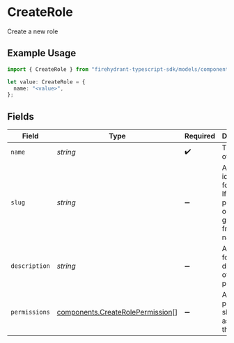 # CreateRole

Create a new role

## Example Usage

```typescript
import { CreateRole } from "firehydrant-typescript-sdk/models/components";

let value: CreateRole = {
  name: "<value>",
};
```

## Fields

| Field                                                                                   | Type                                                                                    | Required                                                                                | Description                                                                             |
| --------------------------------------------------------------------------------------- | --------------------------------------------------------------------------------------- | --------------------------------------------------------------------------------------- | --------------------------------------------------------------------------------------- |
| `name`                                                                                  | *string*                                                                                | :heavy_check_mark:                                                                      | The name of the role.                                                                   |
| `slug`                                                                                  | *string*                                                                                | :heavy_minus_sign:                                                                      | A unique identifier for the role. If not provided, one will be generated from the name. |
| `description`                                                                           | *string*                                                                                | :heavy_minus_sign:                                                                      | A long-form description of the role's purpose.                                          |
| `permissions`                                                                           | [components.CreateRolePermission](../../models/components/createrolepermission.md)[]    | :heavy_minus_sign:                                                                      | An array of permission slugs to assign to the role.                                     |